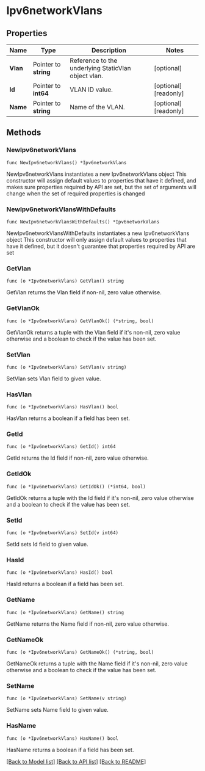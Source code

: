 # Ipv6networkVlans

## Properties

Name | Type | Description | Notes
------------ | ------------- | ------------- | -------------
**Vlan** | Pointer to **string** | Reference to the underlying StaticVlan object vlan. | [optional] 
**Id** | Pointer to **int64** | VLAN ID value. | [optional] [readonly] 
**Name** | Pointer to **string** | Name of the VLAN. | [optional] [readonly] 

## Methods

### NewIpv6networkVlans

`func NewIpv6networkVlans() *Ipv6networkVlans`

NewIpv6networkVlans instantiates a new Ipv6networkVlans object
This constructor will assign default values to properties that have it defined,
and makes sure properties required by API are set, but the set of arguments
will change when the set of required properties is changed

### NewIpv6networkVlansWithDefaults

`func NewIpv6networkVlansWithDefaults() *Ipv6networkVlans`

NewIpv6networkVlansWithDefaults instantiates a new Ipv6networkVlans object
This constructor will only assign default values to properties that have it defined,
but it doesn't guarantee that properties required by API are set

### GetVlan

`func (o *Ipv6networkVlans) GetVlan() string`

GetVlan returns the Vlan field if non-nil, zero value otherwise.

### GetVlanOk

`func (o *Ipv6networkVlans) GetVlanOk() (*string, bool)`

GetVlanOk returns a tuple with the Vlan field if it's non-nil, zero value otherwise
and a boolean to check if the value has been set.

### SetVlan

`func (o *Ipv6networkVlans) SetVlan(v string)`

SetVlan sets Vlan field to given value.

### HasVlan

`func (o *Ipv6networkVlans) HasVlan() bool`

HasVlan returns a boolean if a field has been set.

### GetId

`func (o *Ipv6networkVlans) GetId() int64`

GetId returns the Id field if non-nil, zero value otherwise.

### GetIdOk

`func (o *Ipv6networkVlans) GetIdOk() (*int64, bool)`

GetIdOk returns a tuple with the Id field if it's non-nil, zero value otherwise
and a boolean to check if the value has been set.

### SetId

`func (o *Ipv6networkVlans) SetId(v int64)`

SetId sets Id field to given value.

### HasId

`func (o *Ipv6networkVlans) HasId() bool`

HasId returns a boolean if a field has been set.

### GetName

`func (o *Ipv6networkVlans) GetName() string`

GetName returns the Name field if non-nil, zero value otherwise.

### GetNameOk

`func (o *Ipv6networkVlans) GetNameOk() (*string, bool)`

GetNameOk returns a tuple with the Name field if it's non-nil, zero value otherwise
and a boolean to check if the value has been set.

### SetName

`func (o *Ipv6networkVlans) SetName(v string)`

SetName sets Name field to given value.

### HasName

`func (o *Ipv6networkVlans) HasName() bool`

HasName returns a boolean if a field has been set.


[[Back to Model list]](../README.md#documentation-for-models) [[Back to API list]](../README.md#documentation-for-api-endpoints) [[Back to README]](../README.md)


